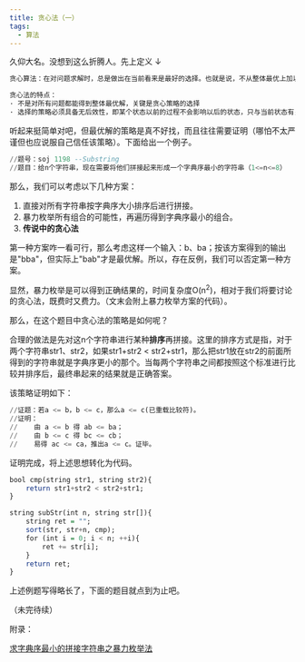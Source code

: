 ```yaml
---
title: 贪心法（一）
tags:
  - 算法
---
```


久仰大名。没想到这么折腾人。先上定义 ↓

```haskell
贪心算法：在对问题求解时，总是做出在当前看来是最好的选择。也就是说，不从整体最优上加以考虑，他所做出的是在某种意义上的局部最优解。

贪心法的特点：
· 不是对所有问题都能得到整体最优解，关键是贪心策略的选择
· 选择的策略必须具备无后效性，即某个状态以前的过程不会影响以后的状态，只与当前状态有关。
```

听起来挺简单对吧，但最优解的策略是真不好找，而且往往需要证明（哪怕不太严谨但也应说服自己信任该策略）。下面给出一个例子。

```haskell
//题号：soj 1198 --Substring
//题目：给n个字符串，现在需要将他们拼接起来形成一个字典序最小的字符串（1<=n<=8）
```

那么，我们可以考虑以下几种方案：

1. 直接对所有字符串按字典序大小排序后进行拼接。
2. 暴力枚举所有组合的可能性，再遍历得到字典序最小的组合。
3. <b>传说中的贪心法</b>

第一种方案咋一看可行，那么考虑这样一个输入：b、ba；按该方案得到的输出是"bba"，但实际上"bab"才是最优解。所以，存在反例，我们可以否定第一种方案。

显然，暴力枚举是可以得到正确结果的，时间复杂度O(n<sup>2</sup>)，相对于我们将要讨论的贪心法，既费时又费力。（文末会附上暴力枚举方案的代码）。

那么，在这个题目中贪心法的策略是如何呢？

合理的做法是先对这n个字符串进行某种<b>排序</b>再拼接。这里的排序方式是指，对于两个字符串str1、str2，如果str1+str2 < str2+str1，那么把str1放在str2的前面所得到的字符串就是字典序更小的那个。当每两个字符串之间都按照这个标准进行比较并排序后，最终串起来的结果就是正确答案。

该策略证明如下：
```haskell
//证题：若a <= b，b <= c，那么a <= c(已重载比较符)。
//证明：
//    由 a <= b 得 ab <= ba； 
//    由 b <= c 得 bc <= cb；
//    易得 ac <= ca，推出a <= c。证毕。
```

证明完成，将上述思想转化为代码。
```haskell
bool cmp(string str1, string str2){
	return str1+str2 < str2+str1;
}

string subStr(int n, string str[]){
	string ret = "";
	sort(str, str+n, cmp);
	for (int i = 0; i < n; ++i){
		ret += str[i];
	}
	return ret;
}
```

上述例题写得略长了，下面的题目就点到为止吧。

（未完待续）

附录：

[求字典序最小的拼接字符串之暴力枚举法](https://blog.csdn.net/weixin_43864929/article/details/105039150)
